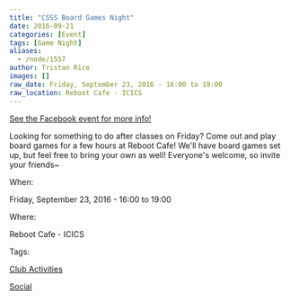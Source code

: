 ```yaml
---
title: "CSSS Board Games Night"
date: 2016-09-21
categories: [Event]
tags: [Game Night]
aliases:
  - /node/1557
author: Tristan Rice
images: []
raw_date: Friday, September 23, 2016 - 16:00 to 19:00
raw_location: Reboot Cafe - ICICS
---
```


[See the Facebook event for more info!](https://www.facebook.com/events/1793656260889522/)

Looking for something to do after classes on Friday? Come out and play board games for a few hours at Reboot Cafe! We'll have board games set up, but feel free to bring your own as well! Everyone's welcome, so invite your friends~

When: 

Friday, September 23, 2016 - 16:00 to 19:00

Where: 

Reboot Cafe - ICICS

Tags: 

[Club Activities](/club)

[Social](/social)
